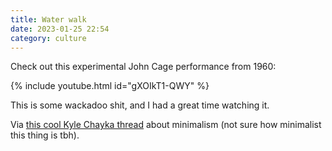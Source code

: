 ```yaml
---
title: Water walk
date: 2023-01-25 22:54
category: culture
---
```


Check out this experimental John Cage performance from 1960:

{% include youtube.html id="gXOIkT1-QWY" %}

This is some wackadoo shit, and I had a great time watching it.

Via [this cool Kyle Chayka thread](https://twitter.com/chaykak/status/1219629469767491587) about minimalism (not sure how minimalist this thing is tbh).
